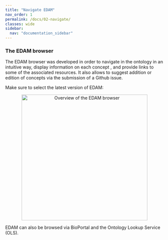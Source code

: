 ```yaml
---
title: "Navigate EDAM"
nav_order: 1
permalink: /docs/02-navigate/
classes: wide
sidebar:
  nav: "documentation_sidebar"
---
```


### The EDAM browser

The EDAM browser was developed in order to navigate in the ontology in an intuitive way, display information on each concept , and provide links to some of the associated resources. It also allows to suggest addition or edition of concepts via the submission of a Github issue.  

Make sure to select the latest version of EDAM:

<div style="text-align: center">
<img src="{{ '/assets/images/EDAM_browser.png' | relative_url }}" alt="Overview of the EDAM browser" style="width: 400px; height: auto;">
</div>

EDAM can also be browsed via BioPortal and the Ontology Lookup Service (OLS).
